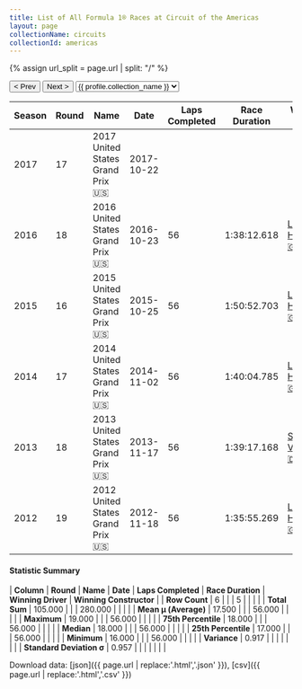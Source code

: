 ```yaml
---
title: List of All Formula 1® Races at Circuit of the Americas
layout: page
collectionName: circuits
collectionId: americas
---
```


{% assign url_split = page.url | split: "/" %}
<div id="collection-navigation">
<button onclick="selector.options[selector.selectedIndex-1].value && (window.location = selector.options[selector.selectedIndex-1].value);">&lt; Prev</button>
<button onclick="selector.options[selector.selectedIndex+1].value && (window.location = selector.options[selector.selectedIndex+1].value);">Next &gt;</button>
<select id="selector" onchange="this.options[this.selectedIndex].value && (window.location = this.options[this.selectedIndex].value);">
  {% for collectionId in site.data[page.collectionName].refs %}
    {% if collectionId == page.collectionId %}
      {% assign selected = "selected" %}
    {% else %}
      {% assign selected = "" %}
    {% endif %}
    {% assign profile = site.data[page.collectionName][collectionId].profile %}
    <option value="/f1/{{ page.collectionName }}/{{ collectionId }}/{{ url_split[4] }}" {{ selected }}>{{ profile.collection_name }}</option>
  {% endfor %}
</select>
</div>

| Season | Round | Name | Date | Laps Completed | Race Duration | Winning Driver | Winning Constructor |
|--|--|--|--|--|--|--|--|
| 2017 | 17 | 2017 United States Grand Prix 🇺🇸 | 2017-10-22 |   |   |   |   |
| 2016 | 18 | 2016 United States Grand Prix 🇺🇸 | 2016-10-23 | 56 | 1:38:12.618 | [Lewis Hamilton 🇬🇧](/f1/drivers/hamilton) | Mercedes 🇩🇪 |
| 2015 | 16 | 2015 United States Grand Prix 🇺🇸 | 2015-10-25 | 56 | 1:50:52.703 | [Lewis Hamilton 🇬🇧](/f1/drivers/hamilton) | Mercedes 🇩🇪 |
| 2014 | 17 | 2014 United States Grand Prix 🇺🇸 | 2014-11-02 | 56 | 1:40:04.785 | [Lewis Hamilton 🇬🇧](/f1/drivers/hamilton) | Mercedes 🇩🇪 |
| 2013 | 18 | 2013 United States Grand Prix 🇺🇸 | 2013-11-17 | 56 | 1:39:17.168 | [Sebastian Vettel 🇩🇪](/f1/drivers/vettel) | Red Bull 🇦🇹 |
| 2012 | 19 | 2012 United States Grand Prix 🇺🇸 | 2012-11-18 | 56 | 1:35:55.269 | [Lewis Hamilton 🇬🇧](/f1/drivers/hamilton) | McLaren 🇬🇧 |

#### Statistic Summary

| **Column** | **Round** | **Name** | **Date** | **Laps Completed** | **Race Duration** | **Winning Driver** | **Winning Constructor** |
| **Row Count** | 6 |  |  | 5 |  |  |  |
| **Total Sum** | 105.000 |  |  | 280.000 |  |  |  |
| **Mean μ (Average)** | 17.500 |  |  | 56.000 |  |  |  |
| **Maximum** | 19.000 |  |  | 56.000 |  |  |  |
| **75th Percentile** | 18.000 |  |  | 56.000 |  |  |  |
| **Median** | 18.000 |  |  | 56.000 |  |  |  |
| **25th Percentile** | 17.000 |  |  | 56.000 |  |  |  |
| **Minimum** | 16.000 |  |  | 56.000 |  |  |  |
| **Variance** | 0.917 |  |  |  |  |  |  |
| **Standard Deviation σ** | 0.957 |  |  |  |  |  |  |

Download data: [json]({{ page.url | replace:'.html','.json' }}), [csv]({{ page.url | replace:'.html','.csv' }})
